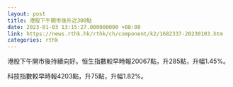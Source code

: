 ```yaml
---
layout: post
title: 港股下午開市後升近300點
date: 2023-01-03 13:15:27.000000000 +08:00
link: https://news.rthk.hk/rthk/ch/component/k2/1682337-20230103.htm
categories: rthk
---
```


港股下午開市後持續向好。恒生指數較早時報20067點，升285點，升幅1.45%。

科技指數較早時報4203點，升75點，升幅1.82%。
